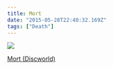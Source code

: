 ```yaml
---
title: Mort
date: "2015-05-28T22:40:32.169Z"
tags: ["Death"]
---
```


<a target="_blank"  href="https://www.amazon.com/gp/product/0062225715/ref=as_li_tl?ie=UTF8&camp=1789&creative=9325&creativeASIN=0062225715&linkCode=as2&tag=onionblossom-20&linkId=6b4ba6c73b7b06023ee8dc1b03a5b935"><img border="0" src="//ws-na.amazon-adsystem.com/widgets/q?_encoding=UTF8&MarketPlace=US&ASIN=0062225715&ServiceVersion=20070822&ID=AsinImage&WS=1&Format=_SL250_&tag=onionblossom-20" ></a><img src="//ir-na.amazon-adsystem.com/e/ir?t=onionblossom-20&l=am2&o=1&a=0062225715" width="1" height="1" border="0" alt="" style="border:none !important; margin:0px !important;" />

<a target="_blank" href="https://www.amazon.com/gp/product/0062225715/ref=as_li_tl?ie=UTF8&camp=1789&creative=9325&creativeASIN=0062225715&linkCode=as2&tag=onionblossom-20&linkId=8c12bf02bef6e7d27b2f66c74f495e9c">Mort (Discworld)</a><img src="//ir-na.amazon-adsystem.com/e/ir?t=onionblossom-20&l=am2&o=1&a=0062225715" width="1" height="1" border="0" alt="" style="border:none !important; margin:0px !important;" />
